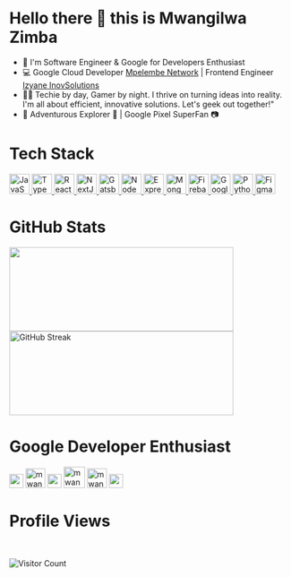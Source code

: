 # Hello there 👋 this is Mwangilwa Zimba

- 🚀 I'm Software Engineer & Google for Developers Enthusiast
- 💻 Google Cloud Developer <a href="https://mpelembe.net" target="_blank">Mpelembe Network</a> | Frontend Engineer <a href="https://izyane.com" target="_blank">Izyane InovSolutions</a>
- 👨‍💻 Techie by day, Gamer by night. I thrive on turning ideas into reality. I'm all about efficient, innovative solutions. Let's geek out together!"
- 📸 Adventurous Explorer 🌄 | Google Pixel SuperFan 📷


# Tech Stack

<p align="left">
  
  <a href="https://developer.mozilla.org/en-US/docs/Web/JavaScript" target="_blank" rel="noreferrer">
    <img src="https://raw.githubusercontent.com/danielcranney/readme-generator/main/public/icons/skills/javascript-colored.svg" width="36" height="36" alt="JavaScript" />
  </a>
  <a href="https://www.typescriptlang.org/" target="_blank" rel="noreferrer">
    <img src="https://raw.githubusercontent.com/danielcranney/readme-generator/main/public/icons/skills/typescript-colored.svg" width="36" height="36" alt="TypeScript" />
  </a>
  <a href="https://react.dev/" target="_blank" rel="noreferrer">
    <img src="https://raw.githubusercontent.com/danielcranney/readme-generator/main/public/icons/skills/react-colored.svg" width="36" height="36" alt="React" />
  </a>
  <a href="https://nextjs.org/docs" target="_blank" rel="noreferrer">
    <img src="https://raw.githubusercontent.com/danielcranney/readme-generator/main/public/icons/skills/nextjs-colored.svg" width="36" height="36" alt="NextJs" />
  </a>  
  <a href="https://www.gatsbyjs.com/" target="_blank" rel="noreferrer">
    <img src="https://raw.githubusercontent.com/danielcranney/readme-generator/main/public/icons/skills/gatsby-colored.svg" width="36" height="36" alt="Gatsby" />
  </a>
  <a href="https://nodejs.org/en/" target="_blank" rel="noreferrer">
    <img src="https://raw.githubusercontent.com/danielcranney/readme-generator/main/public/icons/skills/nodejs-colored.svg" width="36" height="36" alt="NodeJS" />
  </a>
  <a href="https://expressjs.com/" target="_blank" rel="noreferrer">
    <img src="https://raw.githubusercontent.com/danielcranney/readme-generator/main/public/icons/skills/express-colored.svg" width="36" height="36" alt="Express" />
  </a>
  <a href="https://www.mongodb.com/" target="_blank" rel="noreferrer">
    <img src="https://raw.githubusercontent.com/danielcranney/readme-generator/main/public/icons/skills/mongodb-colored.svg" width="36" height="36" alt="MongoDB" />
  </a>  
  <a href="https://firebase.google.com/" target="_blank" rel="noreferrer">
    <img src="https://raw.githubusercontent.com/danielcranney/readme-generator/main/public/icons/skills/firebase-colored.svg" width="36" height="36" alt="Firebase" />
  </a>
  <a href="https://cloud.google.com/" target="_blank" rel="noreferrer">
    <img src="https://img.icons8.com/?size=1x&id=WHRLQdbEXQ16&format=png" width="36" height="36" alt="Google Cloud" />
  </a>
  <a href="https://www.python.org/" target="_blank" rel="noreferrer">
    <img src="https://img.icons8.com/?size=1x&id=13441&format=png" width="36" height="36" alt="Python" />
  </a>
  <a href="https://www.figma.com/" target="_blank" rel="noreferrer">
    <img src="https://img.icons8.com/?size=1x&id=zfHRZ6i1Wg0U&format=png" width="36" height="36" alt="Figma" />
  </a>
</p>

# GitHub Stats
 
<a href="https://github-readme-stats.vercel.app">
  <img src="https://github-readme-stats.vercel.app/api?username=mwan9ilwa&theme=github_dark&rank_icon=github" width="400" height="150" />
</a>
<a href="https://git.io/streak-stats">
  <img src="https://git-hub-streak-stats.vercel.app?user=mwan9ilwa&theme=github-dark-blue" alt="GitHub Streak" width="400" height="150"/>
</a>
<!-- <a href="https://git.io/streak-stats">
  <img src="https://github-readme-stats.vercel.app/api/top-langs/?username=mwan9ilwa&layout=compact&theme=github-dark-blue" alt="GitHub Streak" />
</a> -->

# Google Developer Enthusiast

<img src="https://www.gstatic.com/devrel-devsite/prod/vbddb2c68c6e27c8062b052e877e6ccde82ab61ee731962a34dca560b12d02759/android/images/lockup.svg" alt="mwan9ilwa" height="25" width=""/>
<img src="https://www.gstatic.com/devrel-devsite/prod/vbddb2c68c6e27c8062b052e877e6ccde82ab61ee731962a34dca560b12d02759/developers/images/lockup-new.svg" alt="mwan9ilwa" height="35" width="" />
<img src="https://www.gstatic.com/devrel-devsite/prod/v0e0f589edd85502a40d78d7d0825db8ea5ef3b99ab4070381ee86977c9168730/cloud/images/cloud-logo.svg" alt="mwan9ilwa" height="25" width="" />
<img src="https://www.gstatic.com/devrel-devsite/prod/vbddb2c68c6e27c8062b052e877e6ccde82ab61ee731962a34dca560b12d02759/googledevai/images/lockup-new.svg" alt="mwan9ilwa" height="38" width="" />
<img src="https://www.gstatic.com/devrel-devsite/prod/vbddb2c68c6e27c8062b052e877e6ccde82ab61ee731962a34dca560b12d02759/firebase/images/lockup.svg" alt="mwan9ilwa" height="35" width="" />
<img src="https://storage.googleapis.com/cms-storage-bucket/6a07d8a62f4308d2b854.svg" alt="mwan9ilwa" height="25" width="" />


# Profile Views
<br>

![Visitor Count](https://profile-counter.glitch.me/{mwan9ilwa}/count.svg)

